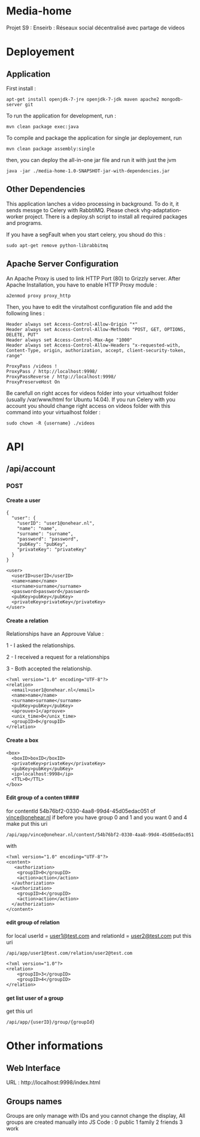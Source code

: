 Media-home
==========

Projet S9 : Enseirb : Réseaux social décentralisé avec partage de videos


# Deployement #

## Application ##

First install :

    apt-get install openjdk-7-jre openjdk-7-jdk maven apache2 mongodb-server git

To run the application for development, run :

    mvn clean package exec:java

To compile and package the application for single jar deployement, run

    mvn clean package assembly:single

then, you can deploy the all-in-one jar file and run it with just the jvm

    java -jar ./media-home-1.0-SNAPSHOT-jar-with-dependencies.jar

## Other Dependencies ##

This application lanches a video processing in background. To do it, it sends messge to Celery with RabbtiMQ. Please check vhg-adaptation-worker project. There is a deploy.sh script to install all required packages and programs.

If you have a segFault when you start celery, you shoud do this :

    sudo apt-get remove python-librabbitmq

## Apache Server Configuration ##

An Apache Proxy is used to link HTTP Port (80) to Grizzly server. After Apache Installation, you have to enable HTTP Proxy module :

    a2enmod proxy proxy_http

Then, you have to edit the virutalhost configuration file and add the following lines :

    Header always set Access-Control-Allow-Origin "*"
    Header always set Access-Control-Allow-Methods "POST, GET, OPTIONS, DELETE, PUT"
    Header always set Access-Control-Max-Age "1000"
    Header always set Access-Control-Allow-Headers "x-requested-with, Content-Type, origin, authorization, accept, client-security-token, range"

    ProxyPass /videos !
    ProxyPass / http://localhost:9998/
    ProxyPassReverse / http://localhost:9998/
    ProxyPreserveHost On

Be carefull on right acces for videos folder into your virtualhost folder (usually /var/www/html for Ubuntu 14.04). If you run Celery with you account you should change right access on videos folder with  this command into your virtualhost folder :

    sudo chown -R {username} ./videos

# API #

## /api/account ##

### POST ###

#### Create a user ####

	{
	  "user": {
	    "userID": "user1@onehear.nl",
	    "name": "name",
	    "surname": "surname",
	    "password": "password",
	    "pubKey": "pubKey",
	    "privateKey": "privateKey"
	  }
	}

	<user>
	  <userID>userID</userID>
	  <name>name</name>
	  <surname>surname</surname>
	  <password>password</password>
	  <pubKey>pubKey</pubKey>
	  <privateKey>privateKey</privateKey>
	</user>

#### Create a relation ####

Relationships have an Approuve Value :

1 - I asked the relationships.

2 - I received a request for a relationships

3 - Both accepted the relationship.

	<?xml version="1.0" encoding="UTF-8"?>
	<relation>
	  <email>user1@onehear.nl</email>
	  <name>name</name>
	  <surname>surname</surname>
	  <pubKey>pubKey</pubKey>
	  <aprouve>1</aprouve>
	  <unix_time>0</unix_time>
	  <groupID>0</groupID>
	</relation>

#### Create a box ####

	<box>
	  <boxID>boxID</boxID>
	  <privateKey>privateKey</privateKey>
	  <pubKey>pubKey</pubKey>
	  <ip>localhost:9998</ip>
	  <TTL>0</TTL>
	</box>

#### Edit group of a conten t####
for contentId 54b76bf2-0330-4aa8-99d4-45d05edac051 of vince@onehear.nl
if before you have group 0 and 1 and you want 0 and 4 make
put this uri

	/api/app/vince@onehear.nl/content/54b76bf2-0330-4aa8-99d4-45d05edac051

with

	<?xml version="1.0" encoding="UTF-8"?>
	<content>
	   <authorization>
	    <groupID>0</groupID>
	    <action>action</action>
	  </authorization>
	  <authorization>
	    <groupID>4</groupID>
	    <action>action</action>
	  </authorization>
	</content>

#### edit group of relation ####

for local userId = user1@test.com and relationId = user2@test.com
put this uri

	/api/app/user1@test.com/relation/user2@test.com

	<?xml version="1.0"?>
	<relation>
	  	<groupID>3</groupID>
		<groupID>4</groupID>
	</relation>

#### get list user of a group ####
get this url

	/api/app/{userID}/group/{groupId}

# Other informations #

## Web Interface ##
URL : http://localhost:9998/index.html

## Groups names ##
Groups are only manage with IDs and you cannot change the display, All groups are created manually into JS Code :
0 public
1 family
2 friends
3 work
